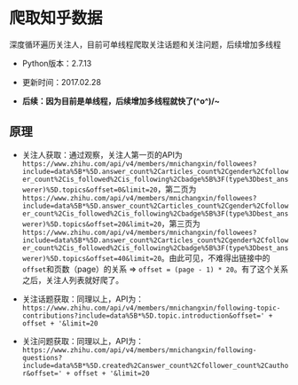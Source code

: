 # 爬取知乎数据

深度循环遍历关注人，目前可单线程爬取关注话题和关注问题，后续增加多线程

* Python版本：2.7.13

* 更新时间：2017.02.28

* **后续：因为目前是单线程，后续增加多线程就快了\(^o^)/~**

## 原理

* 关注人获取：通过观察，关注人第一页的API为`https://www.zhihu.com/api/v4/members/mnichangxin/followees?include=data%5B*%5D.answer_count%2Carticles_count%2Cgender%2Cfollower_count%2Cis_followed%2Cis_following%2Cbadge%5B%3F(type%3Dbest_answerer)%5D.topics&offset=0&limit=20`，第二页为`https://www.zhihu.com/api/v4/members/mnichangxin/followees?include=data%5B*%5D.answer_count%2Carticles_count%2Cgender%2Cfollower_count%2Cis_followed%2Cis_following%2Cbadge%5B%3F(type%3Dbest_answerer)%5D.topics&offset=20&limit=20`，第三页为`https://www.zhihu.com/api/v4/members/mnichangxin/followees?include=data%5B*%5D.answer_count%2Carticles_count%2Cgender%2Cfollower_count%2Cis_followed%2Cis_following%2Cbadge%5B%3F(type%3Dbest_answerer)%5D.topics&offset=40&limit=20`。由此可见，不难得出链接中的`offset`和页数（page）的关系 => `offset = (page - 1) * 20`。有了这个关系之后，关注人列表就好爬了。

* 关注话题获取：同理以上，API为：`https://www.zhihu.com/api/v4/members/mnichangxin/following-topic-contributions?include=data%5B*%5D.topic.introduction&offset=' + offset + '&limit=20`

* 关注问题获取：同理以上，API为：`https://www.zhihu.com/api/v4/members/mnichangxin/following-questions?include=data%5B*%5D.created%2Canswer_count%2Cfollower_count%2Cauthor&offset=' + offset + '&limit=20`
